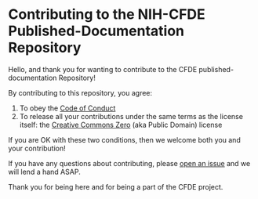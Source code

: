# Contributing to the NIH-CFDE Published-Documentation Repository

Hello, and thank you for wanting to contribute to the CFDE published-documentation
Repository\!

By contributing to this repository, you agree:

1.  To obey the [Code of Conduct](./code_of_conduct.md)
2.  To release all your contributions under the same terms as the
    license itself: the [Creative Commons Zero](./license.md) (aka
    Public Domain) license

If you are OK with these two conditions, then we welcome both you and
your contribution\!

If you have any questions about contributing, please [open an
issue](https://github.com/nih-cfde/published-documentation/issues/new) and we
will lend a hand ASAP.

Thank you for being here and for being a part of the CFDE project.